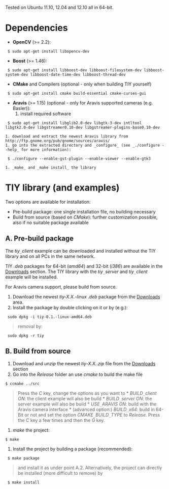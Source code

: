 Tested on Ubuntu 11.10, 12.04 and 12.10 all in 64-bit.

# Dependencies #
  * **OpenCV** (>= 2.2):
```
 $ sudo apt-get install libopencv-dev
```
  * **Boost** (>= 1.46):
```
 $ sudo apt-get install libboost-dev libboost-filesystem-dev libboost-system-dev libboost-date-time-dev libboost-thread-dev
```
  * **CMake** and Compilers (optional - only when building TIY yourself)
```
 $ sudo apt-get install cmake build-essential cmake-curses-gui
```
  * **Aravis** (>= 1.15) (optional - only for Aravis supported cameras (e.g. Basler)):
    1. install required software
```
 $ sudo apt-get install libglib2.0-dev libgtk-3-dev intltool libgtk2.0-dev libgstreamer0.10-dev libgstreamer-plugins-base0.10-dev
```
    1. download and extract the newest Aravis library from http://ftp.gnome.org/pub/gnome/sources/aravis/
    1. go into the extracted directory and _configure_ (see _./configure --help_ for more information):
```
 $ ./configure --enable-gst-plugin --enable-viewer --enable-gtk3
```
    1. _make_ and _make install_ the library


# TIY library (and examples) #

Two options are available for installation:
  * Pre-build package: one single installation file, no building necessary
  * Build from source (based on _CMake_): further customization possible, also if no suitable package available

## A. Pre-build package ##

The _tiy`_`client_ example can be downloaded and installed without the TIY library and on all PCs in the same network.

TIY _.deb_ packages for 64-bit (_amd64_) and 32-bit (_i386_) are available in the [Downloads](http://code.google.com/p/tiy/downloads/list) section. The TIY library with the _tiy`_`server_ and _tiy`_`client_ example will be installed.

For Aravis camera support, please build from source.

  1. Download the newest _tiy-X.X.-linux_ _.deb_ package from the [Downloads](http://code.google.com/p/tiy/downloads/list) area.
  1. Install the package by double clicking on it or by (e.g.):
```
 sudo dpkg -i tiy-0.1.-linux-amd64.deb 
```
> removal by:
```
 sudo dpkg -r tiy
```

## B. Build from source ##

  1. Download and _unzip_ the newest _tiy-X.X..zip_ file from the [Downloads](http://code.google.com/p/tiy/downloads/list) section
  1. Go into the _Release_ folder an use _cmake_ to build the make file
```
$ ccmake ../src
```
> Press the _C_ key, change the options as you want to
    * _BUILD`_`client_ _ON_: the client example will also be build
    * _BUILD`_`server_ _ON_: the server example will also be build
    * _USE`_`ARAVIS_ _ON_: build with the Aravis camera interface
    * (advanced option:) _BUILD`_`x64_: build in 64-Bit or not
> and set the option _CMAKE`_`BUILD`_`TYPE_ to _Release_.
> Press the _C_ key a few times and then the _G_ key.
  1. _make_ the project:
```
$ make
```
  1. Install the project by building a package (recommended):
```
 $ make package
```
> and install it as under point A.2.
> Alternatively, the project can directly be installed (more difficult to remove) by
```
 $ make install
```